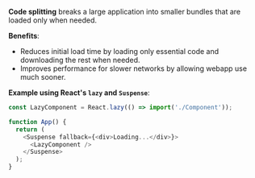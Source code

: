 **Code splitting** breaks a large application into smaller bundles that are loaded only when needed.

**Benefits**:
* Reduces initial load time by loading only essential code and downloading the rest when needed.
* Improves performance for slower networks by allowing webapp use much sooner.

**Example using React's `lazy` and `Suspense`**:
```javascript
const LazyComponent = React.lazy(() => import('./Component'));

function App() {
  return (
    <Suspense fallback={<div>Loading...</div>}>
      <LazyComponent />
    </Suspense>
  );
}
``` 